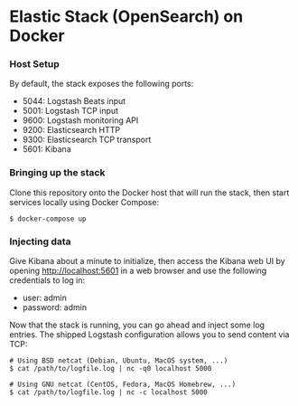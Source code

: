 # Elastic Stack (OpenSearch) on Docker

### Host Setup

By default, the stack exposes the following ports:

- 5044: Logstash Beats input
- 5001: Logstash TCP input
- 9600: Logstash monitoring API
- 9200: Elasticsearch HTTP
- 9300: Elasticsearch TCP transport
- 5601: Kibana

### Bringing up the stack

Clone this repository onto the Docker host that will run the stack, then start services locally using Docker Compose:

```console
$ docker-compose up
```

### Injecting data

Give Kibana about a minute to initialize, then access the Kibana web UI by opening <http://localhost:5601> in a web
browser and use the following credentials to log in:

- user: admin
- password: admin

Now that the stack is running, you can go ahead and inject some log entries. The shipped Logstash configuration allows
you to send content via TCP:

```console
# Using BSD netcat (Debian, Ubuntu, MacOS system, ...)
$ cat /path/to/logfile.log | nc -q0 localhost 5000
```

```console
# Using GNU netcat (CentOS, Fedora, MacOS Homebrew, ...)
$ cat /path/to/logfile.log | nc -c localhost 5000
```
